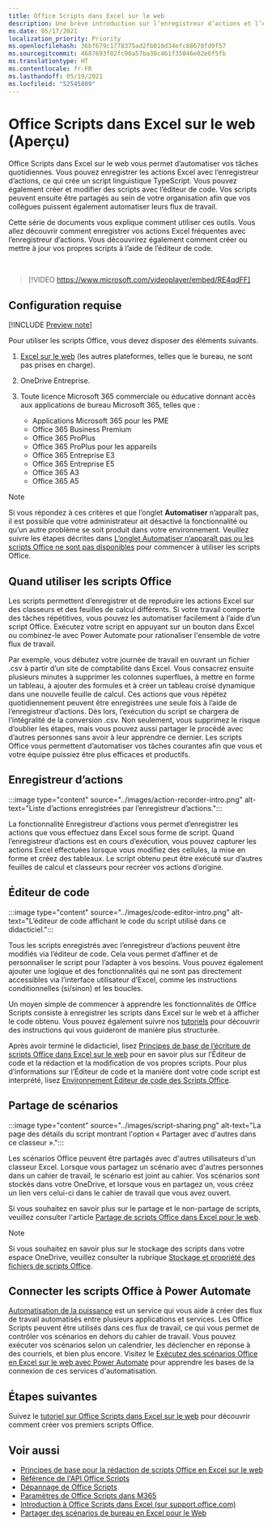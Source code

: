 ```yaml
---
title: Office Scripts dans Excel sur le web
description: Une brève introduction sur l’enregistreur d’actions et l’éditeur de code pour Office Scripts.
ms.date: 05/17/2021
localization_priority: Priority
ms.openlocfilehash: 36bf679c1778375ad2fb010d34efc88678fd9f57
ms.sourcegitcommit: 4687693f02fc90a57ba30c461f35046e02e6f5fb
ms.translationtype: HT
ms.contentlocale: fr-FR
ms.lasthandoff: 05/19/2021
ms.locfileid: "52545809"
---
```

# <a name="office-scripts-in-excel-on-the-web-preview"></a>Office Scripts dans Excel sur le web (Aperçu)

Office Scripts dans Excel sur le web vous permet d’automatiser vos tâches quotidiennes. Vous pouvez enregistrer les actions Excel avec l’enregistreur d’actions, ce qui crée un script linguistique TypeScript. Vous pouvez également créer et modifier des scripts avec l’éditeur de code. Vos scripts peuvent ensuite être partagés au sein de votre organisation afin que vos collègues puissent également automatiser leurs flux de travail.

Cette série de documents vous explique comment utiliser ces outils. Vous allez découvrir comment enregistrer vos actions Excel fréquentes avec l’enregistreur d’actions. Vous découvrirez également comment créer ou mettre à jour vos propres scripts à l’aide de l’éditeur de code.

<br>

> [!VIDEO https://www.microsoft.com/videoplayer/embed/RE4qdFF]

## <a name="requirements"></a>Configuration requise

[!INCLUDE [Preview note](../includes/preview-note.md)]

Pour utiliser les scripts Office, vous devez disposer des éléments suivants.

1. [Excel sur le web](https://www.office.com/launch/excel) (les autres plateformes, telles que le bureau, ne sont pas prises en charge).
1. OneDrive Entreprise.
1. Toute licence Microsoft 365 commerciale ou éducative donnant accès aux applications de bureau Microsoft 365, telles que :

    - Applications Microsoft 365 pour les PME
    - Office 365 Business Premium
    - Office 365 ProPlus
    - Office 365 ProPlus pour les appareils
    - Office 365 Entreprise E3
    - Office 365 Entreprise E5
    - Office 365 A3
    - Office 365 A5

> [!NOTE]
> Si vous répondez à ces critères et que l’onglet **Automatiser** n’apparaît pas, il est possible que votre administrateur ait désactivé la fonctionnalité ou qu’un autre problème se soit produit dans votre environnement. Veuillez suivre les étapes décrites dans [L’onglet Automatiser n’apparaît pas ou les scripts Office ne sont pas disponibles](../testing/troubleshooting.md#automate-tab-not-appearing-or-office-scripts-unavailable) pour commencer à utiliser les scripts Office.

## <a name="when-to-use-office-scripts"></a>Quand utiliser les scripts Office

Les scripts permettent d’enregistrer et de reproduire les actions Excel sur des classeurs et des feuilles de calcul différents. Si votre travail comporte des tâches répétitives, vous pouvez les automatiser facilement à l’aide d’un script Office. Exécutez votre script en appuyant sur un bouton dans Excel ou combinez-le avec Power Automate pour rationaliser l'ensemble de votre flux de travail.

Par exemple, vous débutez votre journée de travail en ouvrant un fichier .csv à partir d’un site de comptabilité dans Excel. Vous consacrez ensuite plusieurs minutes à supprimer les colonnes superflues, à mettre en forme un tableau, à ajouter des formules et à créer un tableau croisé dynamique dans une nouvelle feuille de calcul. Ces actions que vous répétez quotidiennement peuvent être enregistrées une seule fois à l’aide de l’enregistreur d’actions. Dès lors, l’exécution du script se chargera de l’intégralité de la conversion .csv. Non seulement, vous supprimez le risque d’oublier les étapes, mais vous pouvez aussi partager le procédé avec d’autres personnes sans avoir à leur apprendre ce dernier. Les scripts Office vous permettent d’automatiser vos tâches courantes afin que vous et votre équipe puissiez être plus efficaces et productifs.

## <a name="action-recorder"></a>Enregistreur d’actions

:::image type="content" source="../images/action-recorder-intro.png" alt-text="Liste d’actions enregistrées par l’enregistreur d’actions.":::

La fonctionnalité Enregistreur d’actions vous permet d’enregistrer les actions que vous effectuez dans Excel sous forme de script. Quand l’enregistreur d’actions est en cours d’exécution, vous pouvez capturer les actions Excel effectuées lorsque vous modifiez des cellules, la mise en forme et créez des tableaux. Le script obtenu peut être exécuté sur d’autres feuilles de calcul et classeurs pour recréer vos actions d’origine.

## <a name="code-editor"></a>Éditeur de code

:::image type="content" source="../images/code-editor-intro.png" alt-text="L’éditeur de code affichant le code du script utilisé dans ce didacticiel.":::

Tous les scripts enregistrés avec l’enregistreur d’actions peuvent être modifiés via l’éditeur de code. Cela vous permet d’affiner et de personnaliser le script pour l’adapter à vos besoins. Vous pouvez également ajouter une logique et des fonctionnalités qui ne sont pas directement accessibles via l’interface utilisateur d’Excel, comme les instructions conditionnelles (si/sinon) et les boucles.

Un moyen simple de commencer à apprendre les fonctionnalités de Office Scripts consiste à enregistrer les scripts dans Excel sur le web et à afficher le code obtenu. Vous pouvez également suivre nos [tutoriels](../tutorials/excel-tutorial.md) pour découvrir des instructions qui vous guideront de manière plus structurée. 

Après avoir terminé le didacticiel, lisez [Principes de base de l’écriture de scripts Office dans Excel sur le web](../develop/scripting-fundamentals.md) pour en savoir plus sur l’Éditeur de code et la rédaction et la modification de vos propres scripts. Pour plus d’informations sur l’Éditeur de code et la manière dont votre code script est interprété, lisez [Environnement Éditeur de code des Scripts Office](code-editor-environment.md).

## <a name="sharing-scripts"></a>Partage de scénarios

:::image type="content" source="../images/script-sharing.png" alt-text="La page des détails du script montrant l'option « Partager avec d'autres dans ce classeur ».":::

Les scénarios Office peuvent être partagés avec d'autres utilisateurs d'un classeur Excel. Lorsque vous partagez un scénario avec d'autres personnes dans un cahier de travail, le scénario est joint au cahier. Vos scénarios sont stockés dans votre OneDrive, et lorsque vous en partagez un, vous créez un lien vers celui-ci dans le cahier de travail que vous avez ouvert.

Si vous souhaitez en savoir plus sur le partage et le non-partage de scripts, veuillez consulter l'article [Partage de scripts Office dans Excel pour le web](https://support.microsoft.com/office/sharing-office-scripts-in-excel-for-the-web-226eddbc-3a44-4540-acfe-fccda3d1122b).

> [!NOTE]
> Si vous souhaitez en savoir plus sur le stockage des scripts dans votre espace OneDrive, veuillez consulter la rubrique [Stockage et propriété des fichiers de scripts Office](script-storage.md).

## <a name="connecting-office-scripts-to-power-automate"></a>Connecter les scripts Office à Power Automate

[Automatisation de la puissance](https://flow.microsoft.com/) est un service qui vous aide à créer des flux de travail automatisés entre plusieurs applications et services. Les Office Scripts peuvent être utilisés dans ces flux de travail, ce qui vous permet de contrôler vos scénarios en dehors du cahier de travail. Vous pouvez exécuter vos scénarios selon un calendrier, les déclencher en réponse à des courriels, et bien plus encore. Visitez le [Exécutez des scénarios Office en Excel sur le web avec Power Automate](../tutorials/excel-power-automate-manual.md) pour apprendre les bases de la connexion de ces services d'automatisation.

## <a name="next-steps"></a>Étapes suivantes

Suivez le [tutoriel sur Office Scripts dans Excel sur le web](../tutorials/excel-tutorial.md) pour découvrir comment créer vos premiers scripts Office.

## <a name="see-also"></a>Voir aussi

- [Principes de base pour la rédaction de scripts Office en Excel sur le web](../develop/scripting-fundamentals.md)
- [Référence de l'API Office Scripts](/javascript/api/office-scripts/overview)
- [Dépannage de Office Scripts](../testing/troubleshooting.md)
- [Paramètres de Office Scripts dans M365](https://support.office.com/article/office-scripts-settings-in-m365-19d3c51a-6ca2-40ab-978d-60fa49554dcf)
- [Introduction à Office Scripts dans Excel (sur support.office.com)](https://support.office.com/article/introduction-to-office-scripts-in-excel-9fbe283d-adb8-4f13-a75b-a81c6baf163a)
- [Partager des scénarios de bureau en Excel pour le Web](https://support.microsoft.com/office/sharing-office-scripts-in-excel-for-the-web-226eddbc-3a44-4540-acfe-fccda3d1122b)
